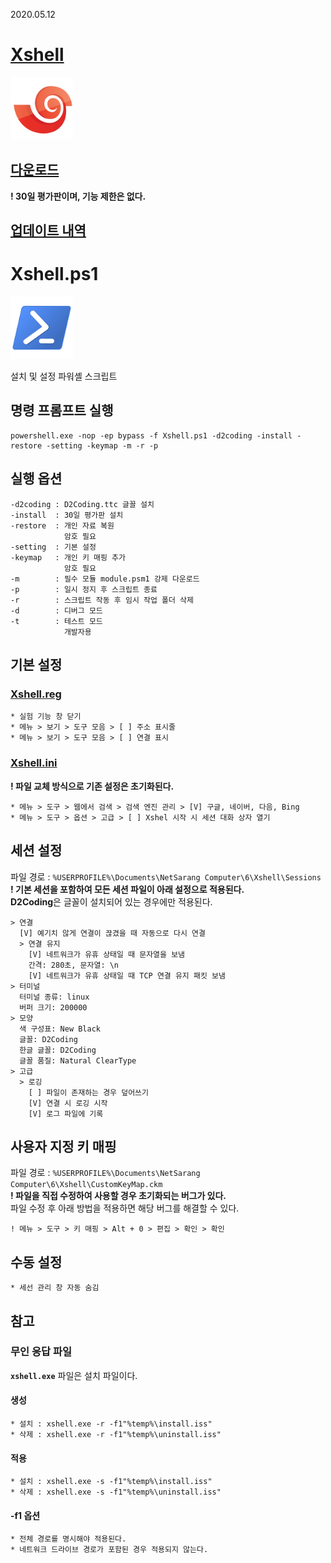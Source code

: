2020.05.12

# [Xshell](https://www.netsarang.com/xshell/)
<img src="logo.png" width=100>

## [다운로드](https://www.majorgeeks.com/mg/getmirror/xshell,1.html)  
**! 30일 평가판이며, 기능 제한은 없다.**

## [업데이트 내역](https://www.netsarang.com/ko/xshell-update-history/)

# Xshell.ps1
<img src="https://github.com/ssokka/Windows/raw/master/PowerShell/logo.png" width=100>

설치 및 설정 파워셸 스크립트

## 명령 프롬프트 실행
```
powershell.exe -nop -ep bypass -f Xshell.ps1 -d2coding -install -restore -setting -keymap -m -r -p
```

## 실행 옵션
```
-d2coding : D2Coding.ttc 글꼴 설치
-install  : 30일 평가판 설치
-restore  : 개인 자료 복원
            암호 필요
-setting  : 기본 설정
-keymap   : 개인 키 매핑 추가
            암호 필요
-m        : 필수 모듈 module.psm1 강제 다운로드
-p        : 일시 정지 후 스크립트 종료
-r        : 스크립트 작동 후 임시 작업 폴더 삭제
-d        : 디버그 모드
-t        : 테스트 모드
            개발자용
```

## 기본 설정
### [Xshell.reg](Xshell.reg)
```
* 실험 기능 창 닫기
* 메뉴 > 보기 > 도구 모음 > [ ] 주소 표시줄
* 메뉴 > 보기 > 도구 모음 > [ ] 연결 표시
```
### [Xshell.ini](Xshell.ini)
**! 파일 교체 방식으로 기존 설정은 초기화된다.**
```
* 메뉴 > 도구 > 웹에서 검색 > 검색 엔진 관리 > [V] 구글, 네이버, 다음, Bing
* 메뉴 > 도구 > 옵션 > 고급 > [ ] Xshel 시작 시 세션 대화 상자 열기
```

## 세션 설정
파일 경로 : `%USERPROFILE%\Documents\NetSarang Computer\6\Xshell\Sessions`  
**! 기본 세션을 포함하여 모든 세션 파일이 아래 설정으로 적용된다.**  
**D2Coding**은 글꼴이 설치되어 있는 경우에만 적용된다.
```
> 연결
  [V] 예기치 않게 연결이 끊겼을 때 자동으로 다시 연결
  > 연결 유지
    [V] 네트워크가 유휴 상태일 때 문자열을 보냄
    간격: 280초, 문자열: \n
    [V] 네트워크가 유휴 상태일 때 TCP 연결 유지 패킷 보냄
> 터미널
  터미널 종류: linux
  버퍼 크기: 200000
> 모양
  색 구성표: New Black
  글꼴: D2Coding
  한글 글꼴: D2Coding
  글꼴 품질: Natural ClearType
> 고급
  > 로깅
    [ ] 파일이 존재하는 경우 덮어쓰기
    [V] 연결 시 로깅 시작
    [V] 로그 파일에 기록
```

## 사용자 지정 키 매핑
파일 경로 : `%USERPROFILE%\Documents\NetSarang Computer\6\Xshell\CustomKeyMap.ckm`  
**! 파일을 직접 수정하여 사용할 경우 초기화되는 버그가 있다.**  
파일 수정 후 아래 방법을 적용하면 해당 버그를 해결할 수 있다.
```
! 메뉴 > 도구 > 키 매핑 > Alt + 0 > 편집 > 확인 > 확인
```

## 수동 설정
```
* 세선 관리 창 자동 숨김
```

## 참고

### 무인 응답 파일

**`xshell.exe`** 파일은 설치 파일이다.

#### 생성
```
* 설치 : xshell.exe -r -f1"%temp%\install.iss"
* 삭제 : xshell.exe -r -f1"%temp%\uninstall.iss"
```

#### 적용
```
* 설치 : xshell.exe -s -f1"%temp%\install.iss"
* 삭제 : xshell.exe -s -f1"%temp%\uninstall.iss"
```

#### -f1 옵션
```
* 전체 경로를 명시해야 적용된다.
* 네트워크 드라이브 경로가 포함된 경우 적용되지 않는다.
```